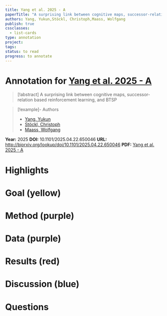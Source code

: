 ```yaml
---
title: Yang et al. 2025 - A
paperTitle: "A surprising link between cognitive maps, successor-relation based reinforcement learning, and BTSP"
authors: Yang, Yukun,Stöckl, Christoph,Maass, Wolfgang
publish: true
cssclasses:
  - list-cards
type: annotation
project:
tags:
status: to read
progress: to annotate
---
```

# Annotation for [Yang et al. 2025 - A](Papers/References/Yang%20et%20al.%202025%20-%20A)

> [!abstract] A surprising link between cognitive maps, successor-relation based reinforcement learning, and BTSP

> [!example]- Authors
> - [Yang, Yukun](Yang%2C%20Yukun)
> - [Stöckl, Christoph](St%C3%B6ckl%2C%20Christoph)
> - [Maass, Wolfgang](Maass%2C%20Wolfgang)

**Year:** 2025
**DOI:** 10.1101/2025.04.22.650046
**URL:** http://biorxiv.org/lookup/doi/10.1101/2025.04.22.650046
**PDF:** [Yang et al. 2025 - A](Papers/PDFs/Yang%20et%20al.%202025%20-%20A%20surprising%20link%20between%20cognitive%20maps%20successor-relation%20based%20reinforcement%20learning%20and%20BTSP.pdf)

# Highlights


# Goal (yellow)


# Method (purple)


# Data (purple)


# Results (red)


# Discussion (blue)


# Questions

